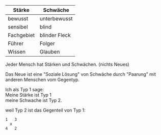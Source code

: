 
Stärke | Schwäche
---|---
bewusst | unterbewusst
sensibel | blind
Fachgebiet | blinder Fleck
Führer | Folger
Wissen | Glauben

Jeder Mensch hat
Stärken und Schwächen.
(nichts Neues)

Das Neue ist
eine "Soziale Lösung" von Schwäche
durch "Paarung" mit anderen Menschen vom Gegentyp.

Ich als Typ 1 sage:  
Meine Stärke ist Typ 1  
meine Schwache ist Typ 2.

weil Typ 2 ist
das Gegenteil von Typ 1:

```
1   3
  x
4   2
```